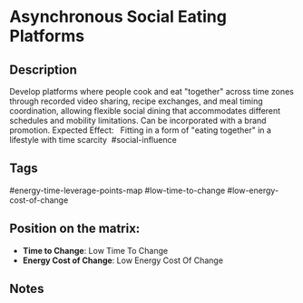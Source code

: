 # Asynchronous Social Eating Platforms

## Description
Develop platforms where people cook and eat "together" across time zones through recorded video sharing, recipe exchanges, and meal timing coordination, allowing flexible social dining that accommodates different schedules and mobility limitations. Can be incorporated with a brand promotion.   Expected Effect:   Fitting in a form of "eating together" in a lifestyle with time scarcity    #social-influence

## Tags
#energy-time-leverage-points-map #low-time-to-change #low-energy-cost-of-change

## Position on the matrix:
- **Time to Change**: Low Time To Change
- **Energy Cost of Change**: Low Energy Cost Of Change

## Notes
<!-- Add your notes here -->
